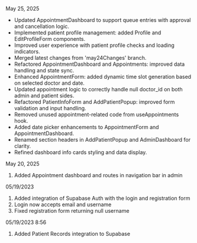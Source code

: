 May 25, 2025
- Updated AppointmentDashboard to support queue entries with approval and cancellation logic.
- Implemented patient profile management: added Profile and EditProfileForm components.
- Improved user experience with patient profile checks and loading indicators.
- Merged latest changes from 'may24Changes' branch.
- Refactored AppointmentDashboard and Appointments: improved data handling and state sync.
- Enhanced AppointmentForm: added dynamic time slot generation based on selected doctor and date.
- Updated appointment logic to correctly handle null doctor_id on both admin and patient sides.
- Refactored PatientInfoForm and AddPatientPopup: improved form validation and input handling.
- Removed unused appointment-related code from useAppointments hook.
- Added date picker enhancements to AppointmentForm and AppointmentDashboard.
- Renamed section headers in AddPatientPopup and AdminDashboard for clarity.
- Refined dashboard info cards styling and data display.


May 20, 2025
1. Added Appointment dashboard and routes in navigation bar in admin

05/19/2023
1. Added integration of Supabase Auth with the login and registration form
2. Login now accepts email and username
3. Fixed registration form returning null username

05/19/2023 8:56
1. Added Patient Records integration to Supabase
